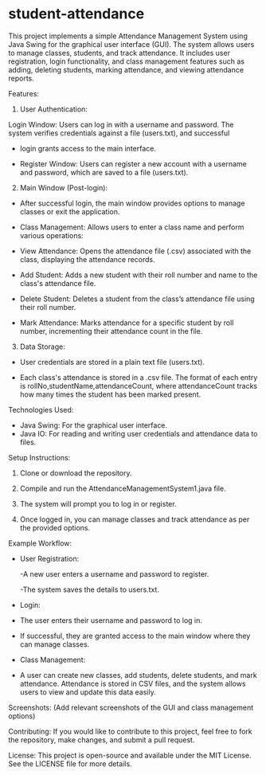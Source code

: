 # student-attendance
This project implements a simple Attendance Management System using Java Swing for the graphical user interface (GUI). The system allows users to manage classes, students, and track attendance. It includes user registration, login functionality, and class management features such as adding, deleting students, marking attendance, and viewing attendance reports.

Features:

1. User Authentication:

Login Window: Users can log in with a username and password. The system verifies credentials against a file (users.txt), and successful 
- login grants access to the main interface.

- Register Window: Users can register a new account with a username and password, which are saved to a file (users.txt).


2. Main Window (Post-login):
- After successful login, the main window provides options to manage classes or exit the application.

- Class Management: Allows users to enter a class name and perform various operations:

- View Attendance: Opens the attendance file (.csv) associated with the class, displaying the attendance records.

- Add Student: Adds a new student with their roll number and name to the class's attendance file.

- Delete Student: Deletes a student from the class’s attendance file using their roll number.

- Mark Attendance: Marks attendance for a specific student by roll number, incrementing their attendance count in the file.

3. Data Storage:
- User credentials are stored in a plain text file (users.txt).

- Each class's attendance is stored in a .csv file. The format of each entry is rollNo,studentName,attendanceCount, where attendanceCount tracks how many times the student has been marked present.


Technologies Used:
- Java Swing: For the graphical user interface.
- Java IO: For reading and writing user credentials and attendance data to files.


Setup Instructions:
1. Clone or download the repository.

2. Compile and run the AttendanceManagementSystem1.java file.

3. The system will prompt you to log in or register.

4. Once logged in, you can manage classes and track attendance as per the provided options.


Example Workflow:

- User Registration:

    -A new user enters a username and password to register.

    -The system saves the details to users.txt.


- Login:
- The user enters their username and password to log in.

- If successful, they are granted access to the main window where they can manage classes.

- Class Management:
- A user can create new classes, add students, delete students, and mark attendance. Attendance is stored in CSV files, and the system allows users to view and update this data easily.

Screenshots:
(Add relevant screenshots of the GUI and class management options)

Contributing:
If you would like to contribute to this project, feel free to fork the repository, make changes, and submit a pull request.

License:
This project is open-source and available under the MIT License. See the LICENSE file for more details.
